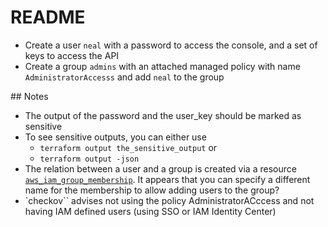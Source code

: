 # README

- Create a user `neal` with a password to access the console, and a set of keys to access the API
- Create a group `admins` with an attached managed policy with name `AdministratorAccesss` and add `neal` to the group

## Notes
- The output of the password and the user_key should be marked as sensitive
- To see sensitive outputs, you can either use
  - `terraform output the_sensitive_output` or
  - `terraform output -json`
- The relation between a user and a group is created via a resource [`aws_iam_group_membership`](https://registry.terraform.io/providers/hashicorp/aws/latest/docs/resources/iam_group_membership). It appears that you can specify a different name for the membership to allow adding users to the group?
- `checkov`` advises not using the policy AdministratorACccess and not having IAM defined users (using SSO or IAM Identity Center)
